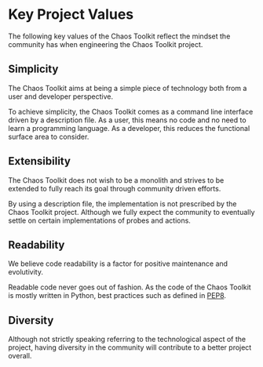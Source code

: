 # Key Project Values

The following key values of the Chaos Toolkit reflect the mindset the community
has when engineering the Chaos Toolkit project.

## Simplicity

The Chaos Toolkit aims at being a simple piece of technology both from a user
and developer perspective.

To achieve simplicity, the Chaos Toolkit comes as a command line interface
driven by a description file. As a user, this means no code and no need to 
learn a programming language. As a developer, this reduces the functional
surface area to consider.

## Extensibility

The Chaos Toolkit does not wish to be a monolith and strives to be extended to
fully reach its goal through community driven efforts.

By using a description file, the implementation is not prescribed by the Chaos
Toolkit project. Although we fully expect the community to eventually settle on
certain implementations of probes and actions.

## Readability

We believe code readability is a factor for positive maintenance and evolutivity.

Readable code never goes out of fashion. As the code of the Chaos Toolkit is
mostly written in Python, best practices such as defined in [PEP8][pep8].

[pep8]: https://www.python.org/dev/peps/pep-0008/

## Diversity

Although not strictly speaking referring to the technological aspect of the 
project, having diversity in the community will contribute to a better project
overall.
